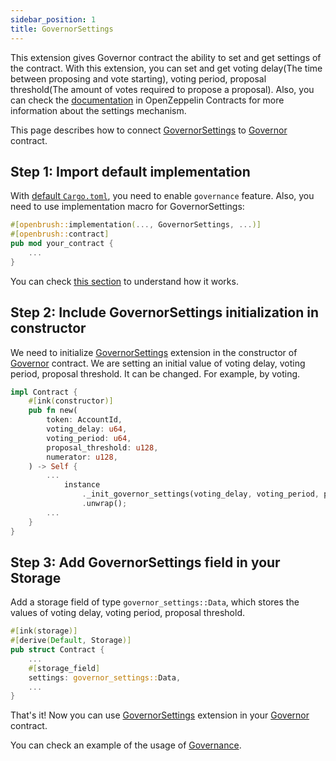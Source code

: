 ```yaml
---
sidebar_position: 1
title: GovernorSettings
---
```

This extension gives Governor contract the ability to set and get settings of the contract.
With this extension, you can set and get voting delay(The time between proposing and vote starting),
voting period, proposal threshold(The amount of votes required to propose a proposal).
Also, you can check the [documentation](https://docs.openzeppelin.com/contracts/4.x/api/governance#GovernorSettings) in OpenZeppelin Contracts for more information about the settings mechanism.

This page describes how to connect [GovernorSettings](/) to [Governor](../governor.md) contract.

## Step 1: Import default implementation

With [default `Cargo.toml`](../../overview.md/#the-default-toml-of-your-project-with-openbrush),
you need to enable `governance` feature. Also, you need to use implementation macro
for GovernorSettings:
```rust
#[openbrush::implementation(..., GovernorSettings, ...)]
#[openbrush::contract]
pub mod your_contract {
    ...
}
```
You can check [this section](../../overview.md/#reuse-implementation-of-traits-from-openbrush) to understand how it works.
## Step 2: Include GovernorSettings initialization in constructor

We need to initialize [GovernorSettings](/) extension in the constructor of [Governor](../governor.md) contract.
We are setting an initial value of voting delay, voting period, proposal threshold. It can be changed. For example, by voting.

```rust
impl Contract {
    #[ink(constructor)]
    pub fn new(
        token: AccountId,
        voting_delay: u64,
        voting_period: u64,
        proposal_threshold: u128,
        numerator: u128,
    ) -> Self {
        ...
            instance
                ._init_governor_settings(voting_delay, voting_period, proposal_threshold)
                .unwrap();
        ...
    }
}
```
## Step 3: Add GovernorSettings field in your Storage
Add a storage field of type `governor_settings::Data`, which stores the values of voting delay, voting period, proposal threshold.
```rust
#[ink(storage)]
#[derive(Default, Storage)]
pub struct Contract {
    ...
    #[storage_field]
    settings: governor_settings::Data,
    ...
}
```


That's it! Now you can use [GovernorSettings](/) extension in your [Governor](../governor.md) contract.


You can check an example of the usage of [Governance](https://github.com/Brushfam/openbrush-contracts/tree/main/examples/governance/governor).
